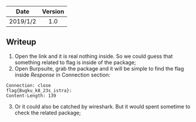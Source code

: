 |Date|Version|
|:-:|:-:|
|2019/1/2|1.0|

## Writeup
1. Open the link and it is real nothing inside. So we could guess that something related to flag is inside of the package;
2. Open Burpsuite, grab the package and it will be simple to find the flag inside *Response* in Connection section:
```
Connection: close
flag{Bugku_k8_23s_istra}: 
Content-Length: 139
```

3. Or it could also be catched by wireshark. But it would spent sometime to check the related package;